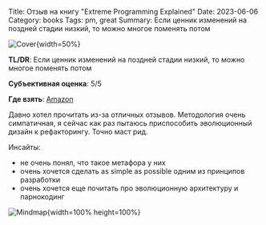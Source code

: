 Title: Отзыв на книгу "Extreme Programming Explained"
Date: 2023-06-06
Category: books
Tags: pm, great
Summary: Если ценник изменений на поздней стадии низкий, то можно многое поменять потом

![Cover]({static}cover.jpg){width=50%}

**TL/DR**: Если ценник изменений на поздней стадии низкий, то можно многое поменять потом

**Субъективная оценка**: 5/5

**Где взять**: [Amazon](https://www.amazon.com/Extreme-Programming-Explained-Embrace-Change/dp/0321278658)

Давно хотел прочитать из-за отличных отзывов. Методология очень симпатичная, я сейчас как раз пытаюсь приспособить эволюционный дизайн к рефакторингу. Точно маст рид.

Инсайты:

- не очень понял, что такое метафора у них
- очень хочется сделать as simple as possible одним из принципов разработки
- очень хочется еще почитать про эволюционную архитектуру и парнокодинг

![Mindmap]({static}mindmap.png){width=100% height=100%}

